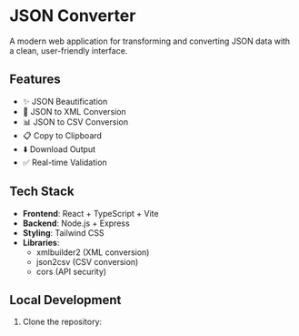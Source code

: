 # JSON Converter

A modern web application for transforming and converting JSON data with a clean, user-friendly interface.

## Features

- ✨ JSON Beautification
- 🔄 JSON to XML Conversion
- 📊 JSON to CSV Conversion
- 📋 Copy to Clipboard
- ⬇️ Download Output
- ✅ Real-time Validation

## Tech Stack

- **Frontend**: React + TypeScript + Vite
- **Backend**: Node.js + Express
- **Styling**: Tailwind CSS
- **Libraries**: 
  - xmlbuilder2 (XML conversion)
  - json2csv (CSV conversion)
  - cors (API security)

## Local Development

1. Clone the repository:
